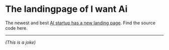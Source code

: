 # The landingpage of I want Ai

The newest and best [AI startup has a new landing page](https://i-want-ai.netlify.app/). Find the source code here.

---

_(This is a joke)_
